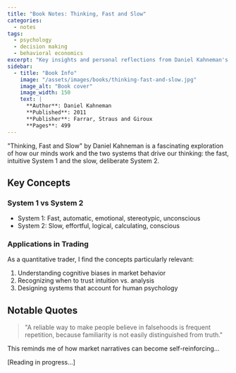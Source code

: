 ```yaml
---
title: "Book Notes: Thinking, Fast and Slow"
categories:
  - notes
tags:
  - psychology
  - decision making
  - behavioral economics
excerpt: "Key insights and personal reflections from Daniel Kahneman's masterpiece on human decision making."
sidebar:
  - title: "Book Info"
    image: "/assets/images/books/thinking-fast-and-slow.jpg"
    image_alt: "Book cover"
    image_width: 150
    text: |
      **Author**: Daniel Kahneman  
      **Published**: 2011  
      **Publisher**: Farrar, Straus and Giroux  
      **Pages**: 499
---
```


"Thinking, Fast and Slow" by Daniel Kahneman is a fascinating exploration of how our minds work and the two systems that drive our thinking: the fast, intuitive System 1 and the slow, deliberate System 2.

## Key Concepts

### System 1 vs System 2
- System 1: Fast, automatic, emotional, stereotypic, unconscious
- System 2: Slow, effortful, logical, calculating, conscious

### Applications in Trading

As a quantitative trader, I find the concepts particularly relevant:
1. Understanding cognitive biases in market behavior
2. Recognizing when to trust intuition vs. analysis
3. Designing systems that account for human psychology

## Notable Quotes

> "A reliable way to make people believe in falsehoods is frequent repetition, because familiarity is not easily distinguished from truth."

This reminds me of how market narratives can become self-reinforcing...

[Reading in progress...] 